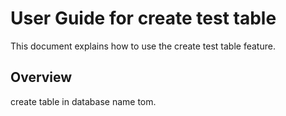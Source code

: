 # User Guide for create test table

This document explains how to use the create test table feature.

## Overview

create table in database name tom.
